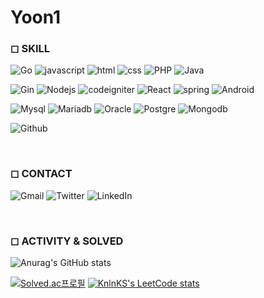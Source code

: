 #  Yoon1 
<!--
**yoon1/yoon1** is a ✨ _special_ ✨ repository because its `README.md` (this file) appears on your GitHub profile.

Here are some ideas to get you started:

- 🔭 I’m currently working on ...
- 🌱 I’m currently learning ...
- 👯 I’m looking to collaborate on ...
- 🤔 I’m looking for help with ...
- 💬 Ask me about ...
- 📫 How to reach me: ...
- 😄 Pronouns: ...
- ⚡ Fun fact: ...
-->

### ◻ SKILL

![Go](https://img.shields.io/badge/Go-47B5D8?style=for-the-badge&logo=go&logoColor=white)
![javascript](https://img.shields.io/badge/JavaScript-323330?style=for-the-badge&logo=javascript&logoColor=F7DF1E)
![html](https://img.shields.io/badge/HTML5-E34F26?style=for-the-badge&logo=html5&logoColor=white)
![css](https://img.shields.io/badge/CSS3-1572B6?style=for-the-badge&logo=css3&logoColor=white)
![PHP](https://img.shields.io/badge/PHP-777BB4?style=for-the-badge&logo=php&logoColor=white)
![Java](https://img.shields.io/badge/Java-ED8B00?style=for-the-badge&logo=java&logoColor=white)

![Gin](https://img.shields.io/badge/Gin-19196F?style=for-the-badge&logo=gin&logoColor=white)
![Nodejs](https://img.shields.io/badge/Node.js-339933?style=for-the-badge&logo=nodedotjs&logoColor=white)
![codeigniter](https://img.shields.io/badge/Codeigniter-EF4223?style=for-the-badge&logo=codeigniter&logoColor=white)
![React](https://img.shields.io/badge/React-20232A?style=for-the-badge&logo=react&logoColor=61DAFB)
![spring](https://img.shields.io/badge/Spring-6DB33F?style=for-the-badge&logo=spring&logoColor=white)
![Android](https://img.shields.io/badge/Android_Studio-3DDC84?style=for-the-badge&logo=android-studio&logoColor=white)

![Mysql](https://img.shields.io/badge/MySQL-00000F?style=for-the-badge&logo=mysql&logoColor=white)
![Mariadb](https://img.shields.io/badge/MariaDB-002F43?style=for-the-badge&logo=mariadb&logoColor=white)
![Oracle](https://img.shields.io/badge/Oracle-F80000?style=for-the-badge&logo=oracle&logoColor=black)
![Postgre](https://img.shields.io/badge/PostgreSQL-316192?style=for-the-badge&logo=postgresql&logoColor=white)
![Mongodb](https://img.shields.io/badge/MongoDB-white?style=for-the-badge&logo=mongodb&logoColor=4EA94B)

![Github](https://img.shields.io/badge/GitHub-100000?style=for-the-badge&logo=github&logoColor=white)

<br>

### ◻ CONTACT 

![Gmail](https://img.shields.io/badge/Gmail-D14836?style=for-the-badge&logo=gmail&logoColor=white)
![Twitter](https://img.shields.io/badge/Twitter-1DA1F2?style=for-the-badge&logo=twitter&logoColor=white)
![LinkedIn](https://img.shields.io/badge/LinkedIn-0077B5?style=for-the-badge&logo=linkedin&logoColor=white)

<br>

### ◻ ACTIVITY & SOLVED
![Anurag's GitHub stats](https://github-readme-stats.vercel.app/api?username=yoon1&show_icons=true&hide=stars)

[![Solved.ac프로필](http://mazassumnida.wtf/api/generate_badge?boj=afternoon)](https://solved.ac/afternoon)
[![KnlnKS's LeetCode stats](https://leetcode-stats-six.vercel.app/api?username=yoon0)](https://github.com/KnlnKS/leetcode-stats)




